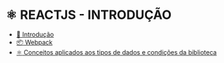 # :atom_symbol: REACTJS - INTRODUÇÃO

- [:page_facing_up: Introdução](introducao.md)
- [:package: Webpack](webpack.md)
- [:atom_symbol: Conceitos aplicados aos tipos de dados e condições da biblioteca](dados-condicoes.md)